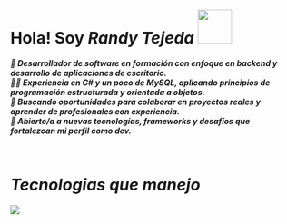 <h1  ><b>Hola! Soy <i><b>Randy Tejeda <img src="https://media1.giphy.com/media/v1.Y2lkPTc5MGI3NjExeWR4aTI4dWZiMTJwN256M2pyZDkzemtrNW9wdnhkZ29iaHBuZmN3ayZlcD12MV9pbnRlcm5hbF9naWZfYnlfaWQmY3Q9cw/vKhKsyEFVK4IuEKzWY/giphy.gif" width="60"></h1>

<p >🎯 Desarrollador de software en formación con enfoque en backend y desarrollo de aplicaciones de escritorio. <br>
    👨‍💻 Experiencia en C# y un poco de MySQL, aplicando principios de programación estructurada y orientada a objetos. <br>
    🤝 Buscando oportunidades para colaborar en proyectos reales y aprender de profesionales con experiencia. <br>
    🌱 Abierto/a a nuevas tecnologías, frameworks y desafíos que fortalezcan mi perfil como dev.</p>

<br>
<h1 >Tecnologias que manejo</h1>
<p >
  <a href="https://skillicons.dev">
    <img src="https://skillicons.dev/icons?i=html,css,js,cs,tailwind,mysql,vscode,visualstudio,&perline=12" />
  </a>
</p>



